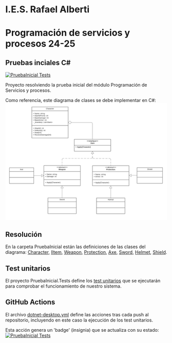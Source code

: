 # I.E.S. Rafael Alberti
# Programación de servicios y procesos 24-25
## Pruebas inciales C#

[![PruebaInicial Tests](https://github.com/IES-Rafael-Alberti/pi-psp-24-25/actions/workflows/dotnet-desktop.yml/badge.svg)](https://github.com/IES-Rafael-Alberti/pi-psp-24-25/actions/workflows/dotnet-desktop.yml)

Proyecto resolviendo la prueba inicial del módulo Programación de Servicios y procesos.

Como referencia, este diagrama de clases se debe implementar en C#:
![Diagrama de clases](images/psp-pi.png)

## Resolución

En la carpeta PruebaInicial están las definiciones de las clases del diagrama: [Character](./PruebaInicial/Character.cs), [IItem](./PruebaInicial/IItem.cs), [Weapon](PruebaInicial/Weapon.cs), [Protection](PruebaInicial/Protection.cs), [Axe](PruebaInicial/Axe.cs), [Sword](PruebaInicial/Sword.cs), [Helmet](PruebaInicial/Helmet.cs), [Shield](PruebaInicial/Shield.cs).


## Test unitarios

El proyecto PruebaInicial.Tests define los [test unitarios](PruebaInicial.Tests/CharacterTest.cs) que se ejecutarán para comprobar el funcionamiento de nuestro sistema.

## GitHub Actions

El archivo [dotnet-desktop.yml](.github/workflows/dotnet-desktop.yml) define las acciones tras cada push al repositorio, incluyendo en este caso la ejecución de los test unitarios.

Esta acción genera un 'badge' (insignia) que se actualiza con su estado:
[![PruebaInicial Tests](https://github.com/IES-Rafael-Alberti/pi-psp-24-25/actions/workflows/dotnet-desktop.yml/badge.svg)](https://github.com/IES-Rafael-Alberti/pi-psp-24-25/actions/workflows/dotnet-desktop.yml)

